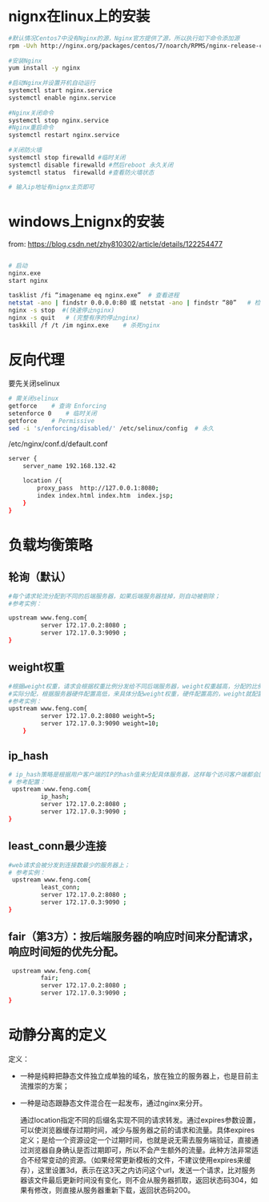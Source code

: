 # nignx在linux上的安装 

```sh
#默认情况Centos7中没有Nginx的源，Nginx官方提供了源，所以执行如下命令添加源
rpm -Uvh http://nginx.org/packages/centos/7/noarch/RPMS/nginx-release-centos-7-0.el7.ngx.noarch.rpm
 
#安装Nginx
yum install -y nginx
 
#启动Nginx并设置开机自动运行
systemctl start nginx.service
systemctl enable nginx.service
 
#Nginx关闭命令
systemctl stop nginx.service
#Nginx重启命令
systemctl restart nginx.service
 
#关闭防火墙
systemctl stop firewalld #临时关闭
systemctl disable firewalld #然后reboot 永久关闭
systemctl status  firewalld #查看防火墙状态

# 输入ip地址有nignx主页即可
```

# windows上nignx的安装

from: https://blog.csdn.net/zhy810302/article/details/122254477

```sh

# 启动
nginx.exe
start nginx

tasklist /fi “imagename eq nginx.exe”  # 查看进程
netstat -ano | findstr 0.0.0.0:80 或 netstat -ano | findstr “80”   # 检查80端口是否被占用的命令
nginx -s stop  #(快速停止nginx)  
nginx -s quit	# (完整有序的停止nginx)
taskkill /f /t /im nginx.exe  	# 杀死nginx

```



# 反向代理

要先关闭selinux

```sh
# 需关闭selinux
getforce	# 查询 Enforcing
setenforce 0	# 临时关闭
getforce 	# Permissive
sed -i 's/enforcing/disabled/' /etc/selinux/config  # 永久
```

/etc/nginx/conf.d/default.conf

```sh
server {
	server_name 192.168.132.42
	
	location /{
		proxy_pass	http://127.0.0.1:8080;
		index index.html index.htm  index.jsp;
	}
}
```

# 负载均衡策略

## **轮询（默认）**

```sh
#每个请求轮流分配到不同的后端服务器，如果后端服务器挂掉，则自动被剔除；
#参考实例：

upstream www.feng.com{
         server 172.17.0.2:8080 ;
         server 172.17.0.3:9090 ;
}
```

## weight权重

```sh
#根据weight权重，请求会根据权重比例分发给不同后端服务器，weight权重越高，分配的比例越大；
#实际分配，根据服务器硬件配置高低，来具体分配weight权重，硬件配置高的，weight就配置高点；
#参考实例：
upstream www.feng.com{
         server 172.17.0.2:8080 weight=5;
         server 172.17.0.3:9090 weight=10;
    }
```

## ip_hash

```sh
# ip_hash策略是根据用户客户端的IP的hash值来分配具体服务器，这样每个访问客户端都会固定访问某一个服务器，这样可以解决session丢失问题，很多网站都采用这种策略来搞负载均衡，主要考虑到session问题；
# 参考配置：
 upstream www.feng.com{
         ip_hash;
         server 172.17.0.2:8080 ;
         server 172.17.0.3:9090 ;
}
```

## least_conn最少连接

```sh
#web请求会被分发到连接数最少的服务器上；
# 参考实例：
 upstream www.feng.com{
         least_conn;
         server 172.17.0.2:8080 ;
         server 172.17.0.3:9090 ;
}
```

## fair（第3方）：按后端服务器的响应时间来分配请求，响应时间短的优先分配。

```sh
 upstream www.feng.com{
         fair;
         server 172.17.0.2:8080 ;
         server 172.17.0.3:9090 ;
}
```

# 动静分离的定义

 定义：

- 一种是纯粹把静态文件独立成单独的域名，放在独立的服务器上，也是目前主流推崇的方案；

- 一种是动态跟静态文件混合在一起发布，通过nginx来分开。

  ​	通过location指定不同的后缀名实现不同的请求转发。通过expires参数设置，可以使浏览器缓存过期时间，减少与服务器之前的请求和流量。具体expires定义；是给一个资源设定一个过期时间，也就是说无需去服务端验证，直接通过浏览器自身确认是否过期即可，所以不会产生额外的流量。此种方法非常适合不经常变动的资源。（如果经常更新模板的文件，不建议使用expires来缓存），这里设置3d，表示在这3天之内访问这个url，发送一个请求，比对服务器该文件最后更新时间没有变化，则不会从服务器抓取，返回状态码304，如果有修改，则直接从服务器重新下载，返回状态码200。